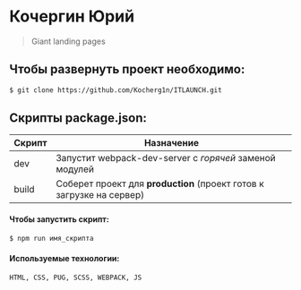 # Кочергин Юрий

> Giant landing pages

## Чтобы развернуть проект необходимо:

```sh
$ git clone https://github.com/Kocherg1n/ITLAUNCH.git
```

## Скрипты package.json:

| Скрипт | Назначение                                                                                   |
| ------ | -------------------------------------------------------------------------------------------- |
| dev    | Запустит webpack-dev-server с _горячей_ заменой модулей                                      |
| build  | Соберет проект для **production** (проект готов к загрузке на сервер)                        |

#### Чтобы запустить скрипт:

```sh
$ npm run имя_скрипта
```
#### Используемые технологии:

```sh
HTML, CSS, PUG, SCSS, WEBPACK, JS
```
